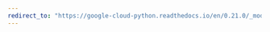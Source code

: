 ```yaml
---
redirect_to: "https://google-cloud-python.readthedocs.io/en/0.21.0/_modules/google/cloud/storage/batch.html"
---
```


